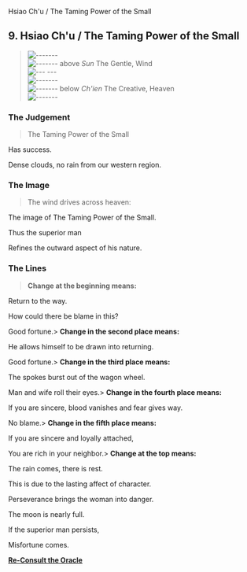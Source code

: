 Hsiao Ch'u / The Taming Power of the Small
## 9. Hsiao Ch'u / The Taming Power of the Small
> ![-------](../images/yangU.gif)   
> ![-------](../images/yangU.gif) above _Sun_ The Gentle, Wind  
> ![--- ---](../images/yinU.gif)   
> ![-------](../images/yangU.gif)   
> ![-------](../images/yangU.gif) below _Ch'ien_ The Creative, Heaven  
> ![-------](../images/yangU.gif)
### The Judgement
> The Taming Power of the Small  
>  Has success.  
>  Dense clouds, no rain from our western region.
### The Image
> The wind drives across heaven:  
>  The image of The Taming Power of the Small.  
>  Thus the superior man  
>  Refines the outward aspect of his nature.
### The Lines
> **Change at the beginning means:**  
>  Return to the way.  
>  How could there be blame in this?  
>  Good fortune.> **Change in the second place means:**  
>  He allows himself to be drawn into returning.  
>  Good fortune.> **Change in the third place means:**  
>  The spokes burst out of the wagon wheel.  
>  Man and wife roll their eyes.> **Change in the fourth place means:**  
>  If you are sincere, blood vanishes and fear gives way.  
>  No blame.> **Change in the fifth place means:**  
>  If you are sincere and loyally attached,  
>  You are rich in your neighbor.> **Change at the top means:**  
>  The rain comes, there is rest.  
>  This is due to the lasting affect of character.  
>  Perseverance brings the woman into danger.  
>  The moon is nearly full.  
>  If the superior man persists,  
>  Misfortune comes.

**[Re-Consult the Oracle](../index.html)**

